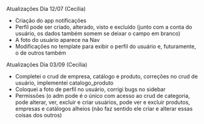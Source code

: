 Atualizações
Dia 12/07 (Cecília)
- Criação do app notificações
- Perfil pode ser criado, alterado, visto e excluído (junto com a conta do usuário, os dados também somem se deixar o campo em branco)
- A foto do usuário aparece na Nav
- Modificações no template para exibir o perfil do usuário e, futuramente, o de outros também


Atualizações
Dia 03/09 (Cecília)
- Completei o crud de empresa, catálogo e produto, correções no crud de usuário, implementei catalogo_produto
- Coloquei a foto de perfil no usuário, corrigi bugs no sidebar
- Permissões (o adm pode é o único com acesso ao crud de categoria, pode alterar, ver, excluir e criar usuários, pode ver e excluir produtos, empresas e catálogos alheios (não faz sentido ele criar e alterar essas coisas dos outros)

